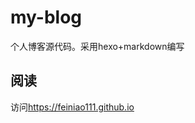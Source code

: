 # my-blog
个人博客源代码。采用hexo+markdown编写

## 阅读
访问<a href="https://feiniao111.github.io" target="_blank">https://feiniao111.github.io</a>
